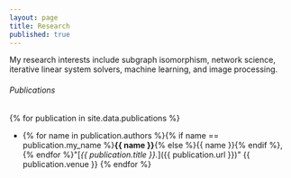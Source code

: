 ```yaml
---
layout: page
title: Research
published: true
---
```


My research interests include subgraph isomorphism, network science, iterative linear system solvers, machine learning, and image processing.

###### Publications

{% for publication in site.data.publications %}
* {% for name in publication.authors %}{% if name == publication.my_name %}**{{ name }}**{% else %}{{ name }}{% endif %}, {% endfor %}"[*{{ publication.title }}.*]({{ publication.url }})" {{ publication.venue }}
{% endfor %}

